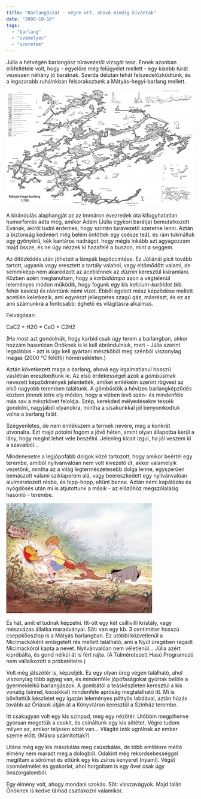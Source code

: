 ```yaml
---
title: "Barlangászat - végre ott, ahová mindig kívántak"
date: "2008-10-10"
tags: 
  - "barlang"
  - "szemelyes"
  - "szeretem"
---
```


Júlia a hétvégén barlangász túravezetői vizsgát tesz. Ennek azonban előfeltétele volt, hogy - egyelőre még felügyelet mellett - egy kisebb túrát vezessen néhány jó barátnak. Szerda délután tehát felszedelőzködtünk, és a legszarabb ruháinkban felsorakoztunk a Mátyás-hegyi-barlang mellett.

![matyasbarlang](images/matyasbarlang-500x309.jpg)

A kirándulás alaphangját az az immáron évezredek óta kifogyhatatlan humorforrás adta meg, amikor Ádám (Júlia egykori barátja) bemutatkozott Évának, akiről tudni érdemes, hogy szintén túravezető szeretne lenni. Aztán a biztonság kedvéért még belém öntöttek egy csésze teát, és rám tukmáltak egy gyönyörű, kék kantáros nadrágot, hogy mégis inkább azt agyagozzam majd össze, és ne úgy nézzek ki hazafelé a buszon, mint a seggem.

Az öltözködés után jöhetett a lámpák bepöccintése. Ez Júliánál picit tovább tartott, ugyanis vagy eresztett a tartály valahol, vagy eltömődött valami, de semmiképp nem akaródzott az acetilénnek az _düznin_ keresztül kiáramlani. Közben azért megtanultam, hogy a _karbidlámpa_ azon a végtelenül leleményes módon működik, hogy fogunk egy kis _kalcium-karbidot_ (kb. fehér kavics) és ráöntünk némi vizet. Ebből égetett mész képződése mellett acetilén keletkezik, ami egyrészt jellegzetes szagú gáz, másrészt, és ez az ami számunkra a fontosabb: éghető és világításra alkalmas.

Felvágósan:

CaC2 + H2O = CaO + C2H2

(Ha most azt gondolnák, hogy karbid csak úgy terem a barlangban, akkor hozzám hasonlóan Önöknek is ki kell ábrándulniuk, mert - Júlia szerint legalábbis - azt is úgy kell gyártani mészkőből meg szénből viszonylag magas (2000 °C fölötti) hőmérsékleten.)

Aztán következett maga a barlang, ahová egy irgalmatlanul hosszú vaslétrán ereszkedtünk le. Az első érdekességet azok a _gömbüstnek_ nevezett képződmények jelentették, amiket emlékeim szerint rögvest az első nagyobb teremben találtunk. A gömbüstök a hévizes barlangképződés közben jönnek létre oly módon, hogy a vízben levő szén- és mindenféle más sav a mészkövet feloldja. Szép, kerekded mélyedésekre tessék gondolni, nagyjából olyanokra, mintha a sisakunkkal jól benyomkodtuk volna a barlang falát.

Szégyenletes, de nem emlékszem a termek nevére, meg a konkrét útvonalra. Ezt majd pótolni fogom a jövő héten, amint olyan állapotba kerül a lány, hogy megint lehet vele beszélni. Jelenleg kicsit izgul, ha jól veszem ki a szavaiból...

Mindenesetre a legjópofább dolgok közé tartozott, hogy amikor beértél egy terembe, amiből nyilvánvalóan nem volt kivezető út, akkor valamelyik vezetőnk, mintha az a világ legtermészetesebb dolga lenne, egyszerűen bemászott valami sziklaperem alá, vagy beereszkedett egy nyilvánvalóan alulméretezett résbe, és hipp-hopp, eltűnt benne. Aztán némi kapálózás és nyögdösés után mi is átjutottunk a másik - az előzőhöz megszólalásig hasonló - terembe.

![micimacko](images/micimacko.jpg)

És hát, amit el tudnak képzelni. Itt-ott egy két csillivilli kristály, vagy mészvázas állatka maradványai. Sőt: van egy kb. 3 centiméter hosszú cseppkőoszlop is a Mátyás barlangban. Ez utóbbi közvetlenül a Micimackóként emlegetett rés mellett található, ami a Nyúl üregében ragadt Micimackóról kapta a nevét. Nyilvánvalóan nem véletlenül... Júlia azért kipróbálta, és gond nélkül át is fért rajta. (A Túlméretezett Hasú Programozó nem vállalkozott a próbatételre.)

Volt még játszótér is, képzeljék. Ez egy olyan üreg végén található, ahol viszonylag több agyag van, és mindenféle jópofaságokat gyúrtak belőle a gyermeklelkű barlangászok. A gombától a teáskészleten keresztül a kis vonatig (sínnel, kocsikkal) mindenféle apróság megtalálható itt. Mi is bővítettük készletet egy igazán leleményes pöttyös labdával, aztán húzás tovább az Óriások útján át a Könyvtáron keresztül a Színház terembe.

Itt csakugyan volt egy kis színpad, meg egy nézőtér. Utóbbin megpihenve gyorsan megettük a csokit, és csináltunk egy kis sötétet. Végre tudom milyen az, amikor teljesen sötét van... Világító izék ugrálnak az ember szeme előtt. (Másra számítottak?)

Utána még egy kis mászkálás meg csúszkálás, de több említésre méltó élmény nem maradt meg a dologból. Odakint még rekordsebességgel megittam a sörömet és ettünk egy kis zsíros kenyeret (nyami). Végül csomóelmélet és gyakorlat, ahol horgoltam is egy övet csak úgy önszorgalomból.

Egy élmény volt, ahogy mondani szokás. Sőt: visszavágyok. Majd talán Önöknek is kedve támad csatlakozni valamikor.
